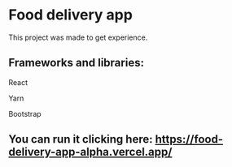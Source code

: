 # Food delivery app

This project was made to get experience.

## Frameworks and libraries:

React

Yarn

Bootstrap

## You can run it clicking here: https://food-delivery-app-alpha.vercel.app/
